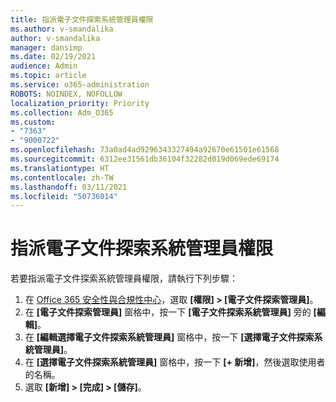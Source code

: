 ```yaml
---
title: 指派電子文件探索系統管理員權限
ms.author: v-smandalika
author: v-smandalika
manager: dansimp
ms.date: 02/19/2021
audience: Admin
ms.topic: article
ms.service: o365-administration
ROBOTS: NOINDEX, NOFOLLOW
localization_priority: Priority
ms.collection: Adm_O365
ms.custom:
- "7363"
- "9000722"
ms.openlocfilehash: 73a0ad4ad9296343327494a92670e61501e61568
ms.sourcegitcommit: 6312ee31561db36104f32282d019d069ede69174
ms.translationtype: HT
ms.contentlocale: zh-TW
ms.lasthandoff: 03/11/2021
ms.locfileid: "50736014"
---
```

# <a name="assign-ediscovery-administrator-permissions"></a>指派電子文件探索系統管理員權限

若要指派電子文件探索系統管理員權限，請執行下列步驟：

1. 在 [Office 365 安全性與合規性中心](https://sip.protection.office.com/)，選取 **[權限] > [電子文件探索管理員]**。
2. 在 **[電子文件探索管理員]** 窗格中，按一下 **[電子文件探索系統管理員]** 旁的 **[編輯]**。
3. 在 **[編輯選擇電子文件探索系統管理員]** 窗格中，按一下 **[選擇電子文件探索系統管理員]**。
4. 在 **[選擇電子文件探索系統管理員]** 窗格中，按一下 **[+ 新增]**，然後選取使用者的名稱。
5. 選取 **[新增] > [完成] > [儲存]**。